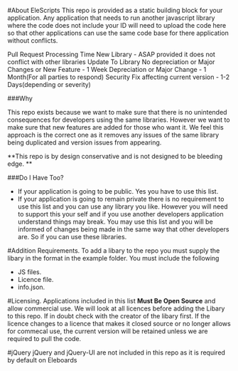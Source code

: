 #About EleScripts
This repo is provided as a static building block for your application. Any application that needs to run another javascript library where the code does not include your ID will need to upload the code here so that other applications can use the same code base for there application without conflicts.

Pull Request Processing Time
New Library - ASAP provided it does not conflict with other libraries
Update To Library
	No depreciation or Major Changes or New Feature - 1 Week
	Depreciation or Major Change - 1 Month(For all parties to respond)
	Security Fix affecting current version - 1-2 Days(depending or severity)

###Why 

This repo exists because we want to make sure that there is no unintended consequences for developers using the same libraries. However we want to make sure that new features are added for those who want it. We feel this approach is the correct one as it removes any issues of the same library being duplicated and version issues from appearing.

**This repo is by design conservative and is not designed to be bleeding edge. **

###Do I Have Too?
* If your application is going to be public. Yes you have to use this list.
* If your application is going to remain private there is no requirement to use this list and you can use any library you like. However you will need to support this your self and if you use another developers application understand things may break. You may use this list and you will be informed of changes being made in the same way that other developers are. So if you can use these libraries.

#Addition Requirements.
To add a libary to the repo you must supply the libary in the format in the example folder.
You must include the following

* JS files.
* Licence file.
* info.json.

#Licensing.
Applications included in this list **Must Be Open Source** and allow commercial use.
We will look at all licences before adding the Libary to this repo. If in doubt check with the creator of the libary first. If the licence changes to a licence that makes it closed source or no longer allows for commecal use, the current version will be retained unless we are required to pull the code.

#jQuery
jQuery and jQuery-UI are not included in this repo as it is required by default on Eleboards
